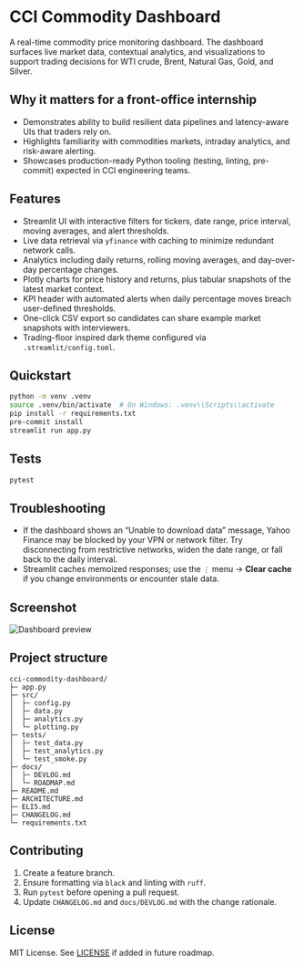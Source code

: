 # CCI Commodity Dashboard

A real-time commodity price monitoring dashboard. The dashboard surfaces live market data, contextual analytics, and visualizations to support trading decisions for WTI crude, Brent, Natural Gas, Gold, and Silver.

## Why it matters for a front-office internship
- Demonstrates ability to build resilient data pipelines and latency-aware UIs that traders rely on.
- Highlights familiarity with commodities markets, intraday analytics, and risk-aware alerting.
- Showcases production-ready Python tooling (testing, linting, pre-commit) expected in CCI engineering teams.

## Features
- Streamlit UI with interactive filters for tickers, date range, price interval, moving averages, and alert thresholds.
- Live data retrieval via `yfinance` with caching to minimize redundant network calls.
- Analytics including daily returns, rolling moving averages, and day-over-day percentage changes.
- Plotly charts for price history and returns, plus tabular snapshots of the latest market context.
- KPI header with automated alerts when daily percentage moves breach user-defined thresholds.
- One-click CSV export so candidates can share example market snapshots with interviewers.
- Trading-floor inspired dark theme configured via `.streamlit/config.toml`.

## Quickstart
```bash
python -m venv .venv
source .venv/bin/activate  # On Windows: .venv\\Scripts\\activate
pip install -r requirements.txt
pre-commit install
streamlit run app.py
```

## Tests
```bash
pytest
```

## Troubleshooting
- If the dashboard shows an “Unable to download data” message, Yahoo Finance may be blocked by your VPN or network filter. Try disconnecting from restrictive networks, widen the date range, or fall back to the daily interval.
- Streamlit caches memoized responses; use the `⋮` menu → **Clear cache** if you change environments or encounter stale data.

## Screenshot
![Dashboard preview](docs/assets/dashboard-preview.png "Placeholder preview - replace with actual screenshot once captured")

## Project structure
```
cci-commodity-dashboard/
├─ app.py
├─ src/
│  ├─ config.py
│  ├─ data.py
│  ├─ analytics.py
│  └─ plotting.py
├─ tests/
│  ├─ test_data.py
│  ├─ test_analytics.py
│  └─ test_smoke.py
├─ docs/
│  ├─ DEVLOG.md
│  └─ ROADMAP.md
├─ README.md
├─ ARCHITECTURE.md
├─ ELI5.md
├─ CHANGELOG.md
└─ requirements.txt
```

## Contributing
1. Create a feature branch.
2. Ensure formatting via `black` and linting with `ruff`.
3. Run `pytest` before opening a pull request.
4. Update `CHANGELOG.md` and `docs/DEVLOG.md` with the change rationale.

## License
MIT License. See [LICENSE](LICENSE) if added in future roadmap.
